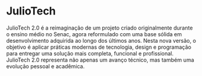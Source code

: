 # JulioTech
JulioTech 2.0 é a reimaginação de um projeto criado originalmente durante o ensino médio no Senac, agora reformulado com uma base sólida em desenvolvimento adquirida ao longo dos últimos anos. Nesta nova versão, o objetivo é aplicar práticas modernas de tecnologia, design e programação para entregar uma solução mais completa, funcional e profissional. JulioTech 2.0 representa não apenas um avanço técnico, mas também uma evolução pessoal e acadêmica.

